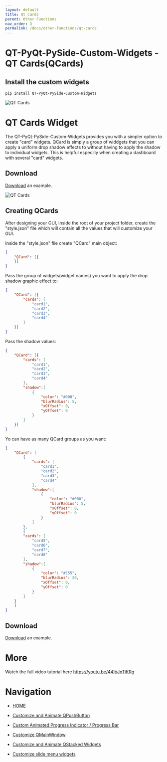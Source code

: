 ```yaml
---
layout: default
title: Qt Cards
parent: Other Functions
nav_order: 3
permalink: /docs/other-functions/qt-cards
---
```


# QT-PyQt-PySide-Custom-Widgets - QT Cards(QCards)

## Install the custom widgets
```
pip install QT-PyQt-PySide-Custom-Widgets

```

![QT Cards](https://github.com/KhamisiKibet/QT-PyQt-PySide-Custom-Widgets/blob/main/images/qt-cards-on-dashboard.png?raw=true)

# QT Cards Widget

The QT-PyQt-PySide-Custom-Widgets provides you with a simpler option to create "card" widgets. 
QCard is simply a group of widdgets that you can apply a uniform drop shadow effects to without having to apply the shadow to individual widgets. This is helpful especilly when creating a dashboard with several "card" widgets.


## Download

[Download](https://github.com/KhamisiKibet/QT-PyQt-PySide-Custom-Widgets/tree/main/examples) an example.

![QT Cards](https://github.com/KhamisiKibet/QT-PyQt-PySide-Custom-Widgets/blob/main/images/Screenshot_20230923_074144.png?raw=true)

## Creating QCards
After designing your GUI, inside the root of your project folder, create the "style.json" file which will contain all the values that will customize your GUI.


Inside the "style.json" file create "QCard" main object:

```json
{
	"QCard": [{
	}]
}
```

Pass the group of widgets(widget names) you want to apply the drop shadow graphic effect to:

```json
{
	"QCard": [{
		"cards": [
			"card1",
			"card2",
			"card3",
			"card4"
		]
	}]
}
```

Pass the shadow values:

```json
{
	"QCard": [{
		"cards": [
			"card1",
			"card2",
			"card3",
			"card4"
		],
		"shadow":[
			{
				"color": "#000",
				"blurRadius": 5,
				"xOffset": 0,
				"yOffset": 0
			}
		]
	}]
}
```

Yo can have as many QCard groups as you want:

```json
{
	"QCard": [
		{
			"cards": [
				"card1",
				"card2",
				"card3",
				"card4"
			],
			"shadow":[
				{
					"color": "#000",
					"blurRadius": 5,
					"xOffset": 0,
					"yOffset": 0
				}
			]
		},
		{
		"cards": [
			"card5",
			"card6",
			"card7",
			"card8"
		],
		"shadow":[
			{
				"color": "#555",
				"blurRadius": 20,
				"xOffset": 0,
				"yOffset": 0
			}
		]
	}
	]
}
```

## Download

[Download](https://github.com/KhamisiKibet/QT-PyQt-PySide-Custom-Widgets/tree/main/examples) an example.

# More

Watch the full video tutorial here https://youtu.be/44IbJnTiKRg

# Navigation

- [HOME](https://khamisikibet.github.io/QT-PyQt-PySide-Custom-Widgets/) 

- [Customize and Animate QPushButton](https://khamisikibet.github.io/QT-PyQt-PySide-Custom-Widgets/docs/customize-qpushbutton.html) 

- [Custom Animated Progress Indicator / Progress Bar](https://khamisikibet.github.io/QT-PyQt-PySide-Custom-Widgets/docs/custom-progress-bar.html)  

- [Customize QMainWindow](https://khamisikibet.github.io/QT-PyQt-PySide-Custom-Widgets/docs/customize-qmainwindow.html) 

- [Customize and Animate QStacked Widgets](https://khamisikibet.github.io/QT-PyQt-PySide-Custom-Widgets/docs/customize-qstacked-widgets.html) 

- [Customize slide menu widgets](https://khamisikibet.github.io/QT-PyQt-PySide-Custom-Widgets/docs/custom-slide-menu-widgets.html)